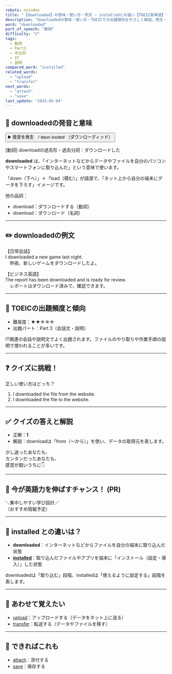 ```yaml
---
robots: noindex
title: "【downloaded】の意味・使い方・例文 ― installedとの違い【TOEIC英単語】"
description: "downloadedの意味・使い方・TOEICでの出題傾向をやさしく解説。例文・クイズ付きでinstalledとの違いもわかりやすく学べます。"
word: "downloaded"
part_of_speech: "動詞"
difficulty: "2"
tags:
  - 動詞
  - Part3
  - 中立的
  - IT
  - 説明
compared_word: "installed"
related_words:
  - "upload"
  - "transfer"
next_words:
  - "attach"
  - "save"
last_update: "2025-05-04"
---
```


## 🔰 downloadedの発音と意味

<button class="play-audio" onclick="playTTS('downloaded')">
  <span class="play-audio-main">
    ▶️ 発音を再生　/ˈdaʊnˌloʊdɪd/
  </span>
  <span class="play-audio-sub">
    （ダウンローディッド）
  </span>
</button>

[動詞] downloadの過去形・過去分詞：ダウンロードした

**downloaded** は、「インターネットなどからデータやファイルを自分のパソコンやスマートフォンに取り込んだ」という意味で使います。

「down（下へ）」＋「load（積む）」が語源で、「ネット上から自分の端末にデータを下ろす」イメージです。

他の品詞：  
- download：ダウンロードする（動詞）
- download：ダウンロード（名詞）

---

## ✏️ downloadedの例文

【日常会話】  
I downloaded a new game last night.  
　昨夜、新しいゲームをダウンロードしたよ。

【ビジネス英語】  
The report has been downloaded and is ready for review.  
　レポートはダウンロード済みで、確認できます。

---

## 🎯 TOEICの出題頻度と傾向

- 難易度：★★☆☆☆
- 出題パート：Part 3（会話文・説明）

IT関連の会話や説明文でよく出題されます。ファイルのやり取りや作業手順の説明で使われることが多いです。

---

## ❓ クイズに挑戦！

正しい使い方はどっち？

1. I downloaded the file from the website.  
2. I downloaded the file to the website.

---

## ✅ クイズの答えと解説

- 正解：**1**
- 解説：downloadは「from（～から）」を使い、データの取得元を表します。

少し迷ったあなたも、  
カンタンだったあなたも、  
感覚が鋭いうちに👇️

---

## 🚀 今が英語力を伸ばすチャンス！ (PR)

<div class="info-center">
＼集中しやすい学び設計／<br>  
（おすすめ情報予定）
</div>

---

## 🤔  installed との違いは？

- **downloaded**：インターネットなどからファイルを自分の端末に取り込んだ状態
- **[installed](/installed)**：取り込んだファイルやアプリを端末に「インストール（設定・導入）」した状態

downloadedは「取り込む」段階、installedは「使えるように設定する」段階を表します。

---

## 🧩 あわせて覚えたい

- [upload](/upload)：アップロードする（データをネット上に送る）
- [transfer](/transfer)：転送する（データやファイルを移す）

---

## 📖 できればこれも

- [attach](/attach)：添付する
- [save](/save)：保存する

<!-- cvid: aid06_bid38 -->
